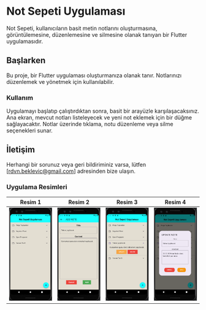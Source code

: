 # Not Sepeti Uygulaması

Not Sepeti, kullanıcıların basit metin notlarını oluşturmasına, görüntülemesine, düzenlemesine ve silmesine olanak tanıyan bir Flutter uygulamasıdır.

## Başlarken

Bu proje, bir Flutter uygulaması oluşturmanıza olanak tanır. Notlarınızı düzenlemek ve yönetmek için kullanılabilir.


### Kullanım

Uygulamayı başlatıp çalıştırdıktan sonra, basit bir arayüzle karşılaşacaksınız. Ana ekran, mevcut notları listeleyecek ve yeni not eklemek için bir düğme sağlayacaktır. Notlar üzerinde tıklama, notu düzenleme veya silme seçenekleri sunar.


## İletişim

Herhangi bir sorunuz veya geri bildiriminiz varsa, lütfen [rdvn.beklevic@gmail.com] adresinden bize ulaşın.

### Uygulama Resimleri

| Resim 1 | Resim 2 | Resim 3 | Resim 4 |
|---------|---------|---------|---------|
| ![Resim 1](https://github.com/beklevicRidvan/Flutter-Firebase-Apps/blob/main/not_sepeti_fire_store_provider/assets/notsepeti1.png?raw=true) | ![Resim 2](https://github.com/beklevicRidvan/Flutter-Firebase-Apps/blob/main/not_sepeti_fire_store_provider/assets/notsepeti2.png?raw=true) | ![Resim 3](https://github.com/beklevicRidvan/Flutter-Firebase-Apps/blob/main/not_sepeti_fire_store_provider/assets/notsepeti3.png?raw=true) | ![Resim 4](https://github.com/beklevicRidvan/Flutter-Firebase-Apps/blob/main/not_sepeti_fire_store_provider/assets/notsepeti4.png?raw=true) |






